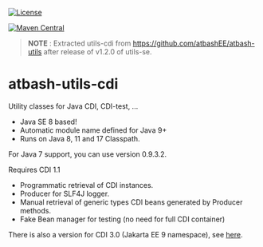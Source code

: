 [![License](https://img.shields.io/:license-Apache2-blue.svg)](http://www.apache.org/licenses/LICENSE-2.0)

[![Maven Central](https://maven-badges.herokuapp.com/maven-central/be.atbash.utils/utils-cdi/badge.svg)](https://maven-badges.herokuapp.com/maven-central/be.atbash.utils/utils-cdi)  

> **NOTE** : Extracted utils-cdi from https://github.com/atbashEE/atbash-utils after release of v1.2.0 of utils-se.


# atbash-utils-cdi

Utility classes for Java CDI, CDI-test, ...

* Java SE 8 based!
* Automatic module name defined for Java 9+
* Runs on Java 8, 11 and 17 Classpath.

For Java 7 support, you can use version 0.9.3.2.

Requires CDI 1.1

* Programmatic retrieval of CDI instances.
* Producer for SLF4J logger.
* Manual retrieval of generic types CDI beans generated by Producer methods.
* Fake Bean manager for testing (no need for full CDI container)

There is also a version for CDI 3.0 (Jakarta EE 9 namespace), see [here](https://github.com/atbashEE/atbash-utils-cdi/tree/main).
